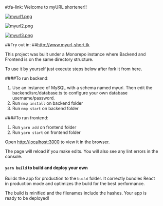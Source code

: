 #:fa-link: Welcome to myURL shortener!!

[![myurl1.png](https://i.postimg.cc/wxRQc5Qj/myurl1.png)](https://postimg.cc/kD9S7bH0)

[![myurl2.png](https://i.postimg.cc/8P8ByFZB/myurl2.png)](https://postimg.cc/CdNq5KTz)

[![myurl3.png](https://i.postimg.cc/WzZmNj1k/myurl3.png)](https://postimg.cc/T5R50zmd)


##Try out in:
##http://www.myurl-short.tk

This project was built under a Monorepo instance where Backend and Frontend is on the
same directory structure.

To use it by yourself just execute steps below after fork it from here.

####To run backend:
1. Use an instance of MySQL with a schema named myurl. Then edit the backend/src/database.ts to configure your own database username/password.
2. Run `nmp install` on backend folder
3. Run `nmp start` on backend folder

####To run frontend:
1. Run `yarn add` on frontend folder
2. Run `yarn start` on frontend folder

Open [http://localhost:3000](http://localhost:3000) to view it in the browser.

The page will reload if you make edits.
You will also see any lint errors in the console.

#### `yarn build` to build and deploy your own

Builds the app for production to the `build` folder.
It correctly bundles React in production mode and optimizes the build for the best performance.

The build is minified and the filenames include the hashes.
Your app is ready to be deployed!
